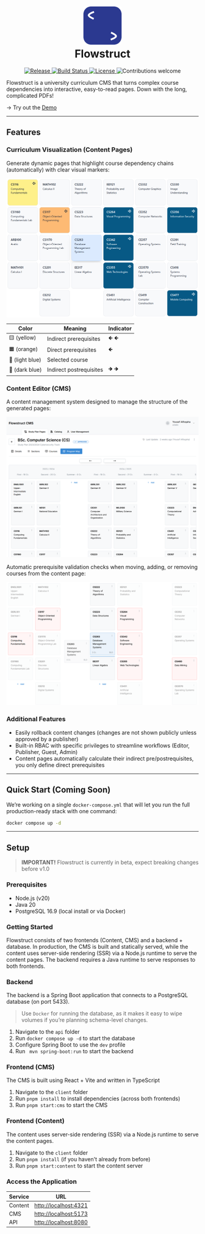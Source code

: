 # <div align="center"><img src="/assets/logo.svg" width="100"><br/>Flowstruct</div>

<p align="center">
  <a href="https://github.com/flowstruct/flowstruct/releases">
    <img src="https://img.shields.io/github/v/release/flowstruct/flowstruct" alt="Release">
  </a>
  <a href="https://github.com/flowstruct/flowstruct/actions">
    <img src="https://img.shields.io/github/actions/workflow/status/flowstruct/flowstruct/ci.yml" alt="Build Status">
  </a>
  <a href="https://github.com/flowstruct/flowstruct/blob/main/LICENSE">
    <img src="https://img.shields.io/github/license/flowstruct/flowstruct" alt="License">
  </a>
  <img src="https://img.shields.io/badge/contributions-welcome-brightgreen.svg" alt="Contributions welcome">
</p>

Flowstruct is a university curriculum CMS that turns complex course dependencies into interactive, easy-to-read pages.
Down with the long, complicated PDFs!
<br/>

→ Try out the [Demo](https://gjuplans.com/study-plans/1)

---

## Features

### Curriculum Visualization (Content Pages)

Generate dynamic pages that highlight course dependency chains (automatically) with clear visual markers:

![Content Demo](/assets/content-demo.png)

| Color           | Meaning                 | Indicator |
|-----------------|-------------------------|-----------|
| 🟨 (yellow)     | Indirect prerequisites  | 🡸 🡸     |
| 🟧 (orange)     | Direct prerequisites    | 🡸        |
| 🔷 (light blue) | Selected course         |           |
| 🔵 (dark blue)  | Indirect postrequisites | 🡺 🡺     |

### Content Editor (CMS)

A content management system designed to manage the structure of the generated pages:

![CMS Demo 1](/assets/cms-demo-1.png)

Automatic prerequisite validation checks when moving, adding, or removing courses from the content page:

![CMS Demo 2](/assets/cms-demo-2.png)

### Additional Features

- Easily rollback content changes (changes are not shown publicly unless approved by a publisher)
- Built-in RBAC with specific privileges to streamline workflows (Editor, Publisher, Guest, Admin)
- Content pages automatically calculate their indirect pre/postrequisites, you only define direct prerequisites

---

## Quick Start (Coming Soon)

We’re working on a single `docker-compose.yml` that will let you run the full
production-ready stack with one command:

```bash
docker compose up -d
```

---

## Setup

> **IMPORTANT!** Flowstruct is currently in beta, expect breaking changes before v1.0

### Prerequisites

- Node.js (v20)
- Java 20
- PostgreSQL 16.9 (local install or via Docker)

### Getting Started

Flowstruct consists of two frontends (Content, CMS) and a backend + database.
In production, the CMS is built and statically served,
while the content uses server-side rendering (SSR) via a Node.js runtime to serve the content pages.
The backend requires a Java runtime to serve responses to both frontends.

### Backend

The backend is a Spring Boot application that connects to a PostgreSQL database (on port 5433).

> Use ``Docker`` for running the database, as it makes it easy to wipe volumes if you’re planning schema-level
> changes.

1. Navigate to the ``api`` folder
2. Run ``docker compose up -d`` to start the database
3. Configure Spring Boot to use the ``dev`` profile
4. Run `` mvn spring-boot:run`` to start the backend

### Frontend (CMS)

The CMS is built using React + Vite and written in TypeScript

1. Navigate to the ``client`` folder
2. Run ``pnpm install`` to install dependencies (across both frontends)
3. Run ```pnpm start:cms``` to start the CMS

### Frontend (Content)

The content uses server-side rendering (SSR) via a Node.js runtime to serve the content pages.

1. Navigate to the ``client`` folder
2. Run ``pnpm install`` (if you haven't already from before)
3. Run ```pnpm start:content``` to start the content server

### Access the Application

| Service | URL                                            |
|---------|------------------------------------------------|
| Content | [http://localhost:4321](http://localhost:4321) |
| CMS     | [http://localhost:5173](http://localhost:5173) |
| API     | [http://localhost:8080](http://localhost:8080) |